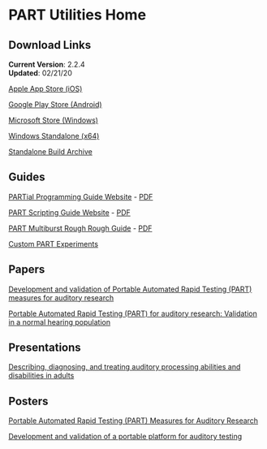 # PART Utilities Home

## Download Links

**Current Version**: 2.2.4  
**Updated**: 02/21/20

[Apple App Store (iOS)](https://itunes.apple.com/us/app/p-a-r-t/id1126512332?platform=ipad)

[Google Play Store (Android)](https://play.google.com/store/apps/details?id=com.ucr.part)

[Microsoft Store (Windows)](https://www.microsoft.com/store/productId/9N5C67G35FT4)

[Windows Standalone (x64)](https://braingamecentergamefiles.s3-us-west-1.amazonaws.com/PART/Builds/PART_2.2.4_WINx64.zip)

[Standalone Build Archive](StandaloneArchive.md)

## Guides

[PARTial Programming Guide Website](PARTial_Programming_Guide.md) - [PDF](PARTial_Programming_Guide.pdf)

[PART Scripting Guide Website](PARTScriptingGuide.md) - [PDF](PARTScriptingGuide.pdf)

[PART Multiburst Rough Rough Guide](PART_Multiburst.md) - [PDF](PART_Multiburst.pdf)

[Custom PART Experiments](CustomExperiments.md)

## Papers

[Development and validation of Portable Automated Rapid Testing (PART) measures for auditory research](Papers/Gallun_et_al_2018_POMA_Development_of_PART.pdf)

[Portable Automated Rapid Testing (PART) for auditory research: Validation in a normal hearing population](https://www.biorxiv.org/content/10.1101/2020.01.08.899088v1)

## Presentations

[Describing, diagnosing, and treating auditory processing abilities and disabilities in adults](Presentations/Gallun_ASHA_2018_Short_Course.pdf)

## Posters

[Portable Automated Rapid Testing (PART) Measures for Auditory Research](Posters/ASA_2018_Minneapolis_PARTners_Final_May_2018.pdf)

[Development and validation of a portable platform for auditory testing](Posters/ASA_NOLA_2017_Gallun_et_al_iPad_psychoacoustics.pdf)
